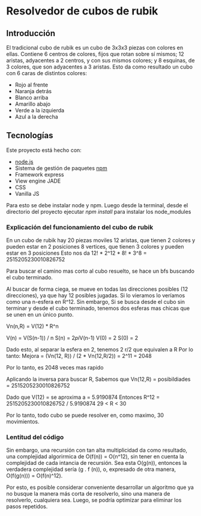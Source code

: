 # Resolvedor de cubos de rubik

## Introducción
El tradicional cubo de rubik es un cubo de 3x3x3 piezas con colores en ellas. Contiene 6 centros de colores, fijos que rotan sobre sí mismos; 12 aristas, adyacentes a 2 centros, y con sus mismos colores; y 8 esquinas, de 3 colores, que son adyacentes a 3 aristas. Esto da como resultado un cubo con 6 caras de distintos colores:
- Rojo al frente
- Naranja detrás
- Blanco arriba
- Amarillo abajo
- Verde a la izquierda
- Azul a la derecha

## Tecnologías

Este proyecto está hecho con:
- [node.js](https://nodejs.org/es/download/)
- Sistema de gestión de paquetes [npm](https://docs.npmjs.com/cli/v6/commands/npm-install/)
- Framework express
- View engine JADE
- CSS
- Vanilla JS

Para esto se debe instalar node y npm. Luego desde la terminal, desde el directorio del proyecto ejecutar _npm install_ para instalar los node_modules

### Explicación del funcionamiento del cubo de rubik
En un cubo de rubik hay 20 piezas moviles
12 aristas, que tienen 2 colores y pueden estar en 2 posiciones
8 vertices, que tienen 3 colores y pueden estar en 3 posiciones
Esto nos da 12! * 2^12 * 8! * 3^8 = 2515205230010826752

Para buscar el camino mas corto al cubo resuelto, se hace un bfs buscando el cubo terminado.

Al buscar de forma ciega, se mueve en todas las direcciones posibles (12 direcciones), ya que hay 12 posibles jugadas. Si lo vieramos lo veríamos como una n-esfera en R^12. Sin embargo, Si se busca desde el cubo sin terminar y desde el cubo terminado, tenemos dos esferas mas chicas que se unen en un único punto.

Vn(n,R) = V(12) * R^n

V(n) = V(S(n-1)) / n
S(n) = 2*pi*V(n-1)
V(0) = 2
S(0) = 2

Dado esto, al separar la esfera en 2, tenemos 2 r/2 que equivalen a R
Por lo tanto:
Mejora = (Vn(12, R)) / (2 * Vn(12,R/2)) = 2^11 = 2048

Por lo tanto, es 2048 veces mas rapido

Aplicando la inversa para buscar R,
Sabemos que Vn(12,R) = posibildiades = 2515205230010826752

Dado que V(12) = se aproxima a = 5.9190874
Entonces R^12 = 2515205230010826752 / 5.9190874
         29 < R < 30

Por lo tanto, todo cubo se puede resolver en, como maximo, 30 movimientos.

### Lentitud del código
Sin embargo, una recursión con tan alta multiplicidad da como resultado, una complejidad algorirmica de O(f(n)) = O(n^12), sin tener en cuenta la complejidad de cada intancia de recursión. Sea esta O(g(n)), entonces la verdadera complejidad sería (g . f (n)), o, expresado de otra manera, O(f(g(n))) = O(f(n)^12).

Por esto, es posible considerar conveniente desarrollar un algoritmo que ya no busque la manera más corta de resolverlo, sino una manera de resolverlo, cualquiera sea. Luego, se podría optimizar para eliminar los pasos repetidos.